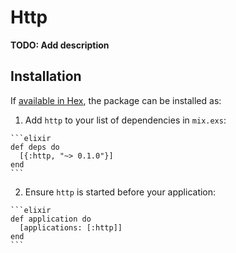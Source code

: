 # Http

**TODO: Add description**

## Installation

If [available in Hex](https://hex.pm/docs/publish), the package can be installed as:

  1. Add `http` to your list of dependencies in `mix.exs`:

    ```elixir
    def deps do
      [{:http, "~> 0.1.0"}]
    end
    ```

  2. Ensure `http` is started before your application:

    ```elixir
    def application do
      [applications: [:http]]
    end
    ```

